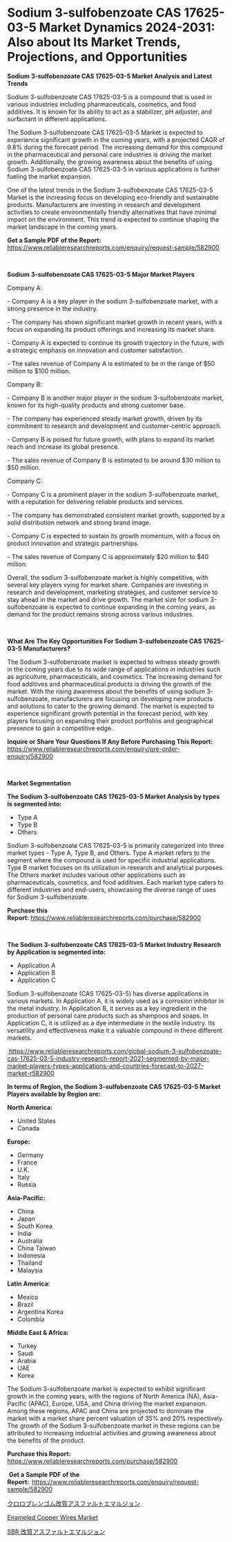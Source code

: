 <p><h1>Sodium 3-sulfobenzoate CAS 17625-03-5 Market Dynamics 2024-2031: Also about Its Market Trends, Projections, and Opportunities</h1></p><p><strong>Sodium 3-sulfobenzoate CAS 17625-03-5 Market Analysis and Latest Trends</strong></p>
<p><p>Sodium 3-sulfobenzoate CAS 17625-03-5 is a compound that is used in various industries including pharmaceuticals, cosmetics, and food additives. It is known for its ability to act as a stabilizer, pH adjuster, and surfactant in different applications.</p><p>The Sodium 3-sulfobenzoate CAS 17625-03-5 Market is expected to experience significant growth in the coming years, with a projected CAGR of 9.8% during the forecast period. The increasing demand for this compound in the pharmaceutical and personal care industries is driving the market growth. Additionally, the growing awareness about the benefits of using Sodium 3-sulfobenzoate CAS 17625-03-5 in various applications is further fueling the market expansion.</p><p>One of the latest trends in the Sodium 3-sulfobenzoate CAS 17625-03-5 Market is the increasing focus on developing eco-friendly and sustainable products. Manufacturers are investing in research and development activities to create environmentally friendly alternatives that have minimal impact on the environment. This trend is expected to continue shaping the market landscape in the coming years.</p></p>
<p><strong>Get a Sample PDF of the Report:&nbsp;</strong> <a href="https://www.reliableresearchreports.com/enquiry/request-sample/582900">https://www.reliableresearchreports.com/enquiry/request-sample/582900</a></p>
<p>&nbsp;</p>
<p><strong>Sodium 3-sulfobenzoate CAS 17625-03-5 Major Market Players</strong></p>
<p><p>Company A:</p><p>- Company A is a key player in the sodium 3-sulfobenzoate market, with a strong presence in the industry.</p><p>- The company has shown significant market growth in recent years, with a focus on expanding its product offerings and increasing its market share.</p><p>- Company A is expected to continue its growth trajectory in the future, with a strategic emphasis on innovation and customer satisfaction.</p><p>- The sales revenue of Company A is estimated to be in the range of $50 million to $100 million.</p><p>Company B:</p><p>- Company B is another major player in the sodium 3-sulfobenzoate market, known for its high-quality products and strong customer base.</p><p>- The company has experienced steady market growth, driven by its commitment to research and development and customer-centric approach.</p><p>- Company B is poised for future growth, with plans to expand its market reach and increase its global presence.</p><p>- The sales revenue of Company B is estimated to be around $30 million to $50 million.</p><p>Company C:</p><p>- Company C is a prominent player in the sodium 3-sulfobenzoate market, with a reputation for delivering reliable products and services.</p><p>- The company has demonstrated consistent market growth, supported by a solid distribution network and strong brand image.</p><p>- Company C is expected to sustain its growth momentum, with a focus on product innovation and strategic partnerships.</p><p>- The sales revenue of Company C is approximately $20 million to $40 million.</p><p>Overall, the sodium 3-sulfobenzoate market is highly competitive, with several key players vying for market share. Companies are investing in research and development, marketing strategies, and customer service to stay ahead in the market and drive growth. The market size for sodium 3-sulfobenzoate is expected to continue expanding in the coming years, as demand for the product remains strong across various industries.</p></p>
<p>&nbsp;</p>
<p><strong>What Are The Key Opportunities For Sodium 3-sulfobenzoate CAS 17625-03-5 Manufacturers?</strong></p>
<p><p>The Sodium 3-sulfobenzoate market is expected to witness steady growth in the coming years due to its wide range of applications in industries such as agriculture, pharmaceuticals, and cosmetics. The increasing demand for food additives and pharmaceutical products is driving the growth of the market. With the rising awareness about the benefits of using sodium 3-sulfobenzoate, manufacturers are focusing on developing new products and solutions to cater to the growing demand. The market is expected to experience significant growth potential in the forecast period, with key players focusing on expanding their product portfolios and geographical presence to gain a competitive edge.</p></p>
<p><strong>Inquire or Share Your Questions If Any Before Purchasing This Report:</strong> <a href="https://www.reliableresearchreports.com/enquiry/pre-order-enquiry/582900">https://www.reliableresearchreports.com/enquiry/pre-order-enquiry/582900</a></p>
<p>&nbsp;</p>
<p><strong>Market Segmentation</strong></p>
<p><strong>The Sodium 3-sulfobenzoate CAS 17625-03-5 Market Analysis by types is segmented into:</strong></p>
<p><ul><li>Type A</li><li>Type B</li><li>Others</li></ul></p>
<p><p>Sodium 3-sulfobenzoate CAS 17625-03-5 is primarily categorized into three market types - Type A, Type B, and Others. Type A market refers to the segment where the compound is used for specific industrial applications. Type B market focuses on its utilization in research and analytical purposes. The Others market includes various other applications such as pharmaceuticals, cosmetics, and food additives. Each market type caters to different industries and end-users, showcasing the diverse range of uses for Sodium 3-sulfobenzoate.</p></p>
<p><strong>Purchase this Report:&nbsp;</strong><a href="https://www.reliableresearchreports.com/purchase/582900">https://www.reliableresearchreports.com/purchase/582900</a></p>
<p>&nbsp;</p>
<p><strong>The Sodium 3-sulfobenzoate CAS 17625-03-5 Market Industry Research by Application is segmented into:</strong></p>
<p><ul><li>Application A</li><li>Application B</li><li>Application C</li></ul></p>
<p><p>Sodium 3-sulfobenzoate (CAS 17625-03-5) has diverse applications in various markets. In Application A, it is widely used as a corrosion inhibitor in the metal industry. In Application B, it serves as a key ingredient in the production of personal care products such as shampoos and soaps. In Application C, it is utilized as a dye intermediate in the textile industry. Its versatility and effectiveness make it a valuable compound in these different markets.</p></p>
<p><a href="https://www.reliableresearchreports.com/global-sodium-3-sulfobenzoate-cas-17625-03-5-industry-research-report-2021-segmented-by-major-market-players-types-applications-and-countries-forecast-to-2027-market-r582900">&nbsp;https://www.reliableresearchreports.com/global-sodium-3-sulfobenzoate-cas-17625-03-5-industry-research-report-2021-segmented-by-major-market-players-types-applications-and-countries-forecast-to-2027-market-r582900</a></p>
<p><strong>In terms of Region, the Sodium 3-sulfobenzoate CAS 17625-03-5 Market Players available by Region are:</strong></p>
<p>
    <p> <strong> North America: </strong>
        <ul>
            <li>United States</li>
            <li>Canada</li>
        </ul>
        </p> 
    <p> <strong> Europe: </strong>
        <ul>
            <li>Germany</li>
            <li>France</li>
            <li>U.K.</li>
            <li>Italy</li>
            <li>Russia</li>
        </ul>
        </p> 
    <p> <strong> Asia-Pacific: </strong>
        <ul>
            <li>China</li>
            <li>Japan</li>
            <li>South Korea</li>
            <li>India</li>
            <li>Australia</li>
            <li>China Taiwan</li>
            <li>Indonesia</li>
            <li>Thailand</li>
            <li>Malaysia</li>
        </ul>
        </p> 
    <p> <strong> Latin America: </strong>
        <ul>
            <li>Mexico</li>
            <li>Brazil</li>
            <li>Argentina Korea</li>
            <li>Colombia</li>
        </ul>
        </p> 
    <p> <strong> Middle East & Africa: </strong>
        <ul>
            <li>Turkey</li>
            <li>Saudi</li>
            <li>Arabia</li>
            <li>UAE</li>
            <li>Korea</li>
        </ul>
    </p>
    </p>
<p><p>The Sodium 3-sulfobenzoate market is expected to exhibit significant growth in the coming years, with the regions of North America (NA), Asia-Pacific (APAC), Europe, USA, and China driving the market expansion. Among these regions, APAC and China are projected to dominate the market with a market share percent valuation of 35% and 20% respectively. The growth of the Sodium 3-sulfobenzoate market in these regions can be attributed to increasing industrial activities and growing awareness about the benefits of the product.</p></p>
<p><strong>Purchase this Report: </strong><a href="https://www.reliableresearchreports.com/purchase/582900">https://www.reliableresearchreports.com/purchase/582900</a></p>
<p>&nbsp;<strong>Get a Sample PDF of the Report:&nbsp;&nbsp;</strong><a href="https://www.reliableresearchreports.com/enquiry/request-sample/582900">https://www.reliableresearchreports.com/enquiry/request-sample/582900</a></p>
<p><strong></strong></p>
<p><p><a href="https://github.com/DayanaRunolfsdottir/Market-Research-Report-List-1/blob/main/356648495455.md">クロロプレンゴム改質アスファルトエマルジョン</a></p><p><a href="https://github.com/redneck06/Market-Research-Report-List-3/blob/main/enameled-copper-wires-market.md">Enameled Copper Wires Market</a></p><p><a href="https://github.com/VinceMarvin1/Market-Research-Report-List-1/blob/main/922612595454.md">SBR 改質アスファルトエマルジョン</a></p></p>